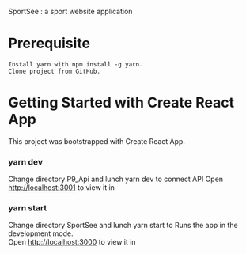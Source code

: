SportSee : a sport website application

# Prerequisite
    Install yarn with npm install -g yarn.
    Clone project from GitHub.
    

# Getting Started with Create React App
This project was bootstrapped with Create React App.

### yarn dev
Change directory P9_Api and lunch yarn dev to connect API
Open [http://localhost:3001](http://localhost:3001) to view it in

### yarn start
Change directory SportSee and lunch yarn start to Runs the app in the development mode.\
Open [http://localhost:3000](http://localhost:3000) to view it in 

 

